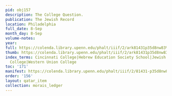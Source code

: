 ```yaml
---
pid: obj157
description: The College Question.
publication: The Jewish Record
location: Philadelphia
full_date: 8-Sep
month_day: 8-Sep
volume-notes:
year:
full: https://colenda.library.upenn.edu/phalt/iiif/2/ark81431p35d8nw83%2FSHA256E-s7588832--7ff3273e926bddf76f4b0fd11e727bc6bd27615bffd25b6921752c6cc114ae30.jpeg/full/3500,/0/default.jpg
thumb: https://colenda.library.upenn.edu/phalt/iiif/2/ark81431p35d8nw83%2FSHA256E-s7588832--7ff3273e926bddf76f4b0fd11e727bc6bd27615bffd25b6921752c6cc114ae30.jpeg/full/!200,200/0/default.jpg
index_terms: Cincinnati College|Hebrew Education Society School|Jewish Record, The|Maimonides
  College|Western Union College
toc: '171'
manifest: https://colenda.library.upenn.edu/phalt/iiif/2/81431-p35d8nw83/manifest
order: '156'
layout: qatar_item
collection: morais_ledger
---
```

